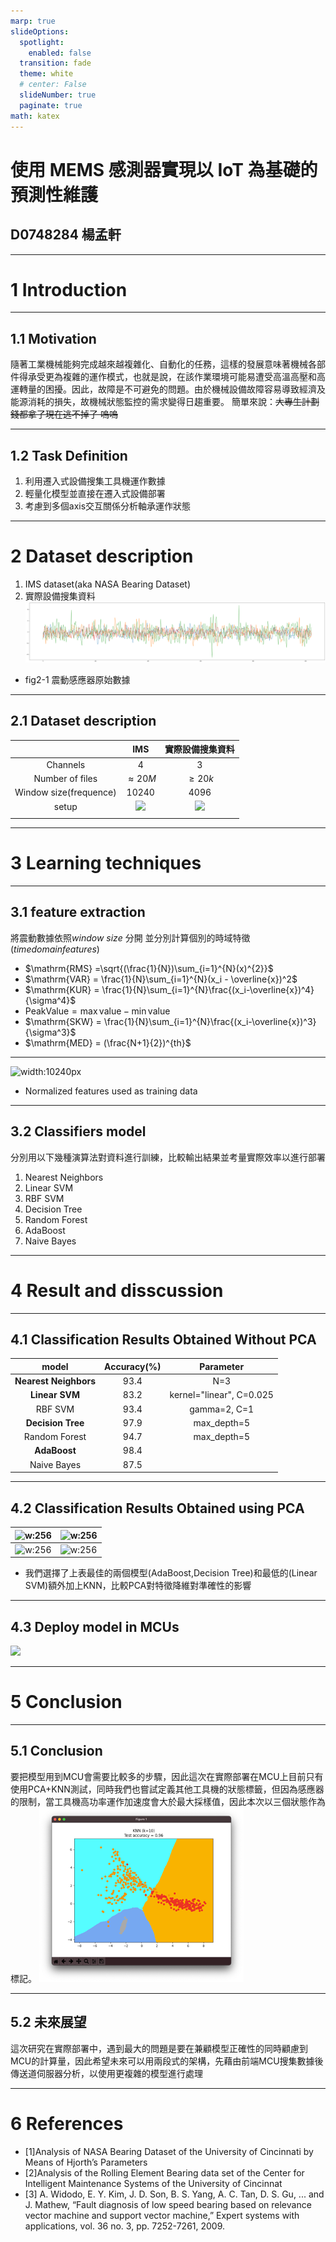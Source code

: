 ```yaml
---
marp: true
slideOptions:  
  spotlight:
    enabled: false
  transition: fade
  theme: white
  # center: False
  slideNumber: true
  paginate: true
math: katex
---
```


<!--header:Marp -->
# 使用 MEMS 感測器實現以 IoT 為基礎的預測性維護
## D0748284 楊孟軒

---

# 1 Introduction

----

## 1.1 Motivation

隨著工業機械能夠完成越來越複雜化、自動化的任務，這樣的發展意味著機械各部件得承受更為複雜的運作模式，也就是說，在該作業環境可能易遭受高溫高壓和高運轉量的困擾。因此，故障是不可避免的問題。由於機械設備故障容易導致經濟及能源消耗的損失，故機械狀態監控的需求變得日趨重要。
簡單來說：~~大專生計劃錢都拿了現在逃不掉了 嗚嗚~~

----

## 1.2 Task Definition

1. 利用遷入式設備搜集工具機運作數據
2. 輕量化模型並直接在遷入式設備部署
3. 考慮到多個axis交互關係分析軸承運作狀態

---

<!-- - Description on the research works/methods relevant to your research topic
    - 與您的研究課題相關的研究工作/方法的描述 -->

# 2 Dataset description

1. IMS dataset(aka NASA Bearing Dataset)
2. 實際設備搜集資料
![](img/viber.png)
* fig2-1 震動感應器原始數據
----

## 2.1 Dataset description

|                        |                IMS                |          實際設備搜集資料          |
| :--------------------: | :--------------------------------: | :--------------------------------: |
|   Channels   |                 4                 |                 3                 |
|    Number of files    |          $\approx 20M$          |            $\geq20k$            |
| Window size(frequence) |               10240               |                4096                |
|         setup         | ![](https://i.imgur.com/qwJZCCU.png) | ![](https://i.imgur.com/i6AT8cn.png) |
|                        |                                    |                                    |

---

# 3 Learning techniques

----

## 3.1 feature extraction

<!-- The extracted time domain features include $root-mean-square$ (RMS), $variance$ (VAR), $kurtosis$ (KUR), $peak value$ (PV), $skewness$ (SKW), $median$ (MED), $rms*kurtosis$ (F1) and $rms*peak$ (F2). The mathematical expression for the same is given as under : -->

將震動數據依照$window\ size$ 分開
並分別計算個別的時域特徵($time domain features$)

* $\mathrm{RMS} =\sqrt{(\frac{1}{N})\sum_{i=1}^{N}(x)^{2}}$
* $\mathrm{VAR} = \frac{1}{N}\sum_{i=1}^{N}(x_i - \overline{x})^2$
* $\mathrm{KUR} = \frac{1}{N}\sum_{i=1}^{N}\frac{(x_i-\overline{x})^4}{\sigma^4}$
* $\mathrm{Peak Value} = \max \mathrm{value} - \min \mathrm{value}$
* $\mathrm{SKW} = \frac{1}{N}\sum_{i=1}^{N}\frac{(x_i-\overline{x})^3}{\sigma^3}$
* $\mathrm{MED} = (\frac{N+1}{2})^{th}$

----


![width:10240px](https://i.imgur.com/fzxPtqb.png)
* Normalized features used as training data


----

## 3.2 Classifiers model

<!-- Compare several learning algorithms -->

分別用以下幾種演算法對資料進行訓練，比較輸出結果並考量實際效率以進行部署

1. Nearest Neighbors
2. Linear SVM
3. RBF SVM
4. Decision Tree
5. Random Forest
6. AdaBoost
7. Naive Bayes

---

# 4 Result and disscussion

----

## 4.1 Classification Results Obtained Without PCA

|            model            | Accuracy(%) |        Parameter        |
| :-------------------------: | :---------: | :----------------------: |
| **Nearest Neighbors** |    93.4    |           N=3           |
|    **Linear SVM**    |    83.2    | kernel="linear", C=0.025 |
|           RBF SVM           |    93.4    |       gamma=2, C=1       |
|   **Decision Tree**   |    97.9    |       max_depth=5       |
|        Random Forest        |    94.7    |       max_depth=5       |
|     **AdaBoost**     |    98.4    |                          |
|         Naive Bayes         |    87.5    |                          |

----

## 4.2 Classification Results Obtained using PCA

<!-- ![](https://i.imgur.com/zQ9YmhO.png) -->

| ![w:256](https://i.imgur.com/vwJKltu.png) | ![w:256](https://i.imgur.com/LSeODbq.png) |
| :--------------------------------: | ---------------------------------- |
| ![w:256](https://i.imgur.com/eXQNTmB.png) | ![w:256](https://i.imgur.com/s873ava.png) |
* 我們選擇了上表最佳的兩個模型(AdaBoost,Decision Tree)和最低的(Linear SVM)額外加上KNN，比較PCA對特徵降維對準確性的影響

<!-- ![](https://i.imgur.com/vwJKltu.png)
![](https://i.imgur.com/LSeODbq.png)
![](https://i.imgur.com/eXQNTmB.png)
![](https://i.imgur.com/pxvOibC.png) -->

----

## 4.3 Deploy model in MCUs
![](img/run.gif)

---

# 5 Conclusion
----

## 5.1 Conclusion

要把模型用到MCU會需要比較多的步驟，因此這次在實際部署在MCU上目前只有使用PCA+KNN測試，同時我們也嘗試定義其他工具機的狀態標籤，但因為感應器的限制，當工具機高功率運作加速度會大於最大採樣值，因此本次以三個狀態作為標記。
![width:512px](img/knn.png)
<!-- ![width:512px](img/knn.png) ![width:512px](img/device.png) -->
<!-- PCA=3時可以有效的(>90%)辨識工具機狀態 -->
----

## 5.2 未來展望
這次研究在實際部署中，遇到最大的問題是要在兼顧模型正確性的同時顧慮到MCU的計算量，因此希望未來可以用兩段式的架構，先藉由前端MCU搜集數據後傳送道伺服器分析，以使用更複雜的模型進行處理

---

# 6 References
- \[1\]Analysis of NASA Bearing Dataset of the University of Cincinnati by Means of Hjorth’s Parameters
- \[2\]Analysis  of  the  Rolling  Element  Bearing  data  set  of  the  Center  for Intelligent Maintenance Systems of the University of Cincinnat
- \[3\] A. Widodo, E. Y. Kim, J. D. Son, B. S. Yang, A. C. Tan, D. S. Gu, ... 
and J. Mathew, “Fault diagnosis of low speed bearing based on relevance 
vector machine and support vector machine,” Expert systems with 
applications, vol. 36 no. 3, pp. 7252-7261, 2009.